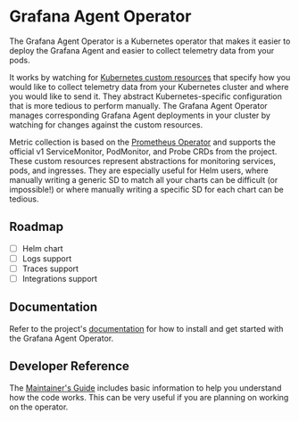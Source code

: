 # Grafana Agent Operator

The Grafana Agent Operator is a Kubernetes operator that makes it easier to
deploy the Grafana Agent and easier to collect telemetry data from your pods.

It works by watching for [Kubernetes custom resources](https://kubernetes.io/docs/concepts/extend-kubernetes/api-extension/custom-resources/)
that specify how you would like to collect telemetry data from your Kubernetes
cluster and where you would like to send it. They abstract Kubernetes-specific
configuration that is more tedious to perform manually. The Grafana Agent
Operator manages corresponding Grafana Agent deployments in your cluster by
watching for changes against the custom resources.

Metric collection is based on the [Prometheus
Operator](https://github.com/prometheus-operator/prometheus-operator) and
supports the official v1 ServiceMonitor, PodMonitor, and Probe CRDs from the
project. These custom resources represent abstractions for monitoring services,
pods, and ingresses. They are especially useful for Helm users, where manually
writing a generic SD to match all your charts can be difficult (or impossible!)
or where manually writing a specific SD for each chart can be tedious.

## Roadmap

- [ ] Helm chart
- [ ] Logs support
- [ ] Traces support
- [ ] Integrations support

## Documentation

Refer to the project's [documentation](../../docs/operator) for how to install
and get started with the Grafana Agent Operator.

## Developer Reference

The [Maintainer's Guide](../../docs/operator/maintainers-guide.md) includes
basic information to help you understand how the code works. This can be very
useful if you are planning on working on the operator.
